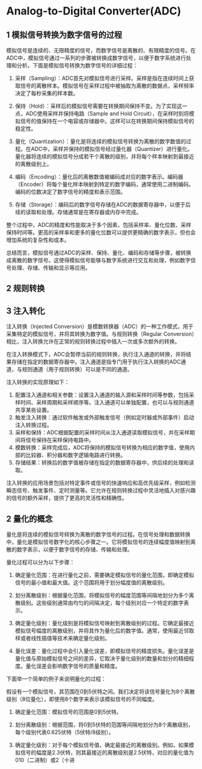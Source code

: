 # Analog-to-Digital Converter(ADC)

## 1 模拟信号转换为数字信号的过程

模拟信号是连续的、无限精度的信号，而数字信号是离散的、有限精度的信号。在ADC中，模拟信号通过一系列的步骤被转换成数字信号，以便于数字系统进行处理和分析。下面是模拟信号转换为数字信号的详细过程：

1. 采样（Sampling）：ADC首先对模拟信号进行采样。采样是指在连续时间上获取信号的离散样本。模拟信号在采样过程中被抽取为离散的数据点，采样频率决定了每秒采集的样本数。

2. 保持（Hold）：采样后的模拟信号需要在转换期间保持不变。为了实现这一点，ADC使用采样并保持电路（Sample and Hold Circuit），在采样时刻将模拟信号的值保持在一个电容或存储器中。这样可以在转换期间保持模拟信号的稳定性。

3. 量化（Quantization）：量化是将连续的模拟信号转换为离散的数字数值的过程。在ADC中，采样并保持的模拟信号经过量化器（Quantizer）进行量化。量化器将连续的模拟信号分成若干个离散的级别，并将每个样本映射到最接近的离散级别上。

4. 编码（Encoding）：量化后的离散数值被编码成对应的数字表示。编码器（Encoder）将每个量化样本映射到特定的数字编码，通常使用二进制编码。编码的位数决定了数字信号的精度和表示范围。

5. 存储（Storage）：编码后的数字信号存储在ADC的数据寄存器中，以便于后续的读取和处理。存储通常是在寄存器或内存中完成。

整个过程中，ADC的精度和性能取决于多个因素，包括采样率、量化位数、采样保持时间等。更高的采样率和更多的量化位数可以提供更精确的数字表示，但也会增加系统的复杂性和成本。

总结而言，模拟信号通过ADC的采样、保持、量化、编码和存储等步骤，被转换成离散的数字信号。这使得模拟信号能够与数字系统进行交互和处理，例如数字信号处理、存储、传输和显示等应用。

## 2 规则转换

## 3 注入转化

注入转换（Injected Conversion）是模数转换器（ADC）的一种工作模式，用于采集特定的模拟信号，并将其转换为数字值。与规则转换（Regular Conversion）相比，注入转换允许在正常的规则转换过程中插入一次或多次额外的转换。

在注入转换模式下，ADC会暂停当前的规则转换，执行注入通道的转换，并将结果存储在指定的数据寄存器中。注入通道是指专门用于执行注入转换的ADC通道，与规则通道（用于规则转换）可以是不同的通道。

注入转换的实现原理如下：
1. 配置注入通道和相关参数：设置注入通道的输入源和采样时间等参数，包括采样时间、采样周期和采样顺序等。注入通道可以单独配置，也可以与规则通道共享某些设置。
2. 触发注入转换：通过软件触发或外部触发信号（例如定时器或外部事件）启动注入转换过程。
3. 采样和保持：ADC根据配置的采样时间从注入通道读取模拟信号，并在采样期间将信号保持在采样保持电路中。
4. 模数转换：采样完成后，ADC将保持的模拟信号转换为相应的数字值，使用内部的比较器、积分器和数字逻辑电路进行转换。
5. 存储结果：转换后的数字值被存储在指定的数据寄存器中，供后续的处理和读取。

注入转换的应用场景包括对特定事件或信号的快速响应和高优先级采样，例如检测瞬态信号、触发事件、定时测量等。它允许在规则转换过程中灵活地插入对感兴趣的信号的额外采样，提供了更高的灵活性和精确性。

## 2 量化的概念

量化是将连续的模拟信号转换为离散的数字信号的过程。在信号处理和数据转换中，量化是模拟信号数字化的核心步骤之一。它将模拟信号的连续幅度值映射到离散的数字表示，以便于数字信号的存储、传输和处理。

量化过程可以分为以下步骤：

1. 确定量化范围：在进行量化之前，需要确定模拟信号的量化范围，即确定模拟信号的最小值和最大值。这个范围将用于划分幅度值的离散级别。

2. 划分离散级别：根据量化范围，将模拟信号的幅度范围等间隔地划分为多个离散级别。这些级别通常由均匀的间隔决定，每个级别对应一个特定的数字表示。

3. 确定量化级别：量化级别是将模拟信号映射到离散级别的过程。它确定最接近模拟信号幅度的离散级别，并将其作为量化后的数字值。通常，使用最近邻取样或者线性插值等技术来确定量化级别。

4. 量化误差：量化过程中会引入量化误差，即模拟信号的精度损失。量化误差是量化值与原始模拟信号之间的差异，它取决于量化级别的数量和划分的精细程度。量化误差会影响数字信号的质量和精度。

下面举一个简单的例子来说明量化的过程：

假设有一个模拟信号，其范围在0到5伏特之间。我们决定将该信号量化为8个离散级别（8位量化），即使用8个数字来表示该模拟信号的不同幅度。

1. 确定量化范围：模拟信号的范围是0到5伏特。

2. 划分离散级别：根据范围，将0到5伏特的范围等间隔地划分为8个离散级别，每个级别代表0.625伏特（5伏特/8级别）。

3. 确定量化级别：对于每个模拟信号值，确定最接近的离散级别。例如，如果模拟信号的幅度是2.3伏特，则其最接近的离散级别是2.5伏特，对应的量化值为010（二进制）或2（十进